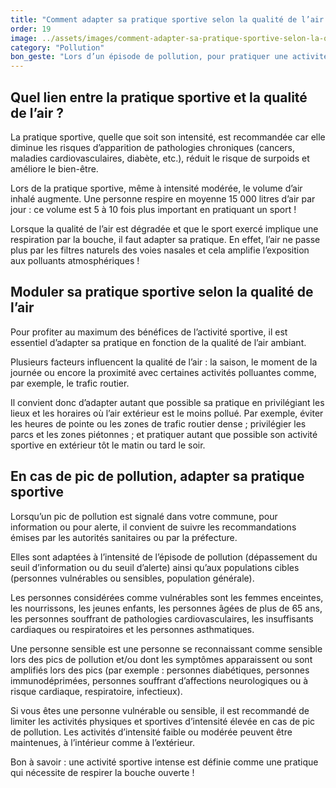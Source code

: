 ```yaml
---
title: "Comment adapter sa pratique sportive selon la qualité de l’air ?"
order: 19
image: ../assets/images/comment-adapter-sa-pratique-sportive-selon-la-qualite-de-l-air.jpg
category: "Pollution"
bon_geste: "Lors d’un épisode de pollution, pour pratiquer une activité sportive en extérieur, privilégier les zones éloignées des sources de pollution (axes routiers) et les moments de la journée où le niveau de pollution est le plus faible."
---
```


## Quel lien entre la pratique sportive et la qualité de l’air ?

La pratique sportive, quelle que soit son intensité, est recommandée car elle diminue les risques d’apparition de pathologies chroniques (cancers, maladies cardiovasculaires, diabète, etc.), réduit le risque de surpoids et améliore le bien-être.

Lors de la pratique sportive, même à intensité modérée, le volume d’air inhalé augmente. Une personne respire en moyenne 15 000 litres d’air par jour : ce volume est 5 à 10 fois plus important en pratiquant un sport !

Lorsque la qualité de l’air est dégradée et que le sport exercé implique une respiration par la bouche, il faut adapter sa pratique. En effet, l’air ne passe plus par les filtres naturels des voies nasales et cela amplifie l’exposition aux polluants atmosphériques !

## Moduler sa pratique sportive selon la qualité de l’air

Pour profiter au maximum des bénéfices de l’activité sportive, il est essentiel d’adapter sa pratique en fonction de la qualité de l’air ambiant.

Plusieurs facteurs influencent la qualité de l’air : la saison, le moment de la journée ou encore la proximité avec certaines activités polluantes comme, par exemple, le trafic routier.

Il convient donc d’adapter autant que possible sa pratique en privilégiant les lieux et les horaires où l’air extérieur est le moins pollué. Par exemple, éviter les heures de pointe ou les zones de trafic routier dense ; privilégier les parcs et les zones piétonnes ; et pratiquer autant que possible son activité sportive en extérieur tôt le matin ou tard le soir.

## En cas de pic de pollution, adapter sa pratique sportive

Lorsqu’un pic de pollution est signalé dans votre commune, pour information ou pour alerte, il convient de suivre les recommandations émises par les autorités sanitaires ou par la préfecture.

Elles sont adaptées à l’intensité de l’épisode de pollution (dépassement du seuil d’information ou du seuil d’alerte) ainsi qu’aux populations cibles (personnes vulnérables ou sensibles, population générale).
 
Les personnes considérées comme vulnérables sont les femmes enceintes, les nourrissons, les jeunes enfants, les personnes âgées de plus de 65 ans, les personnes souffrant de pathologies cardiovasculaires, les insuffisants cardiaques ou respiratoires et les personnes asthmatiques.
 
Une personne sensible est une personne se reconnaissant comme sensible lors des pics de pollution et/ou dont les symptômes apparaissent ou sont amplifiés lors des pics (par exemple : personnes diabétiques, personnes immunodéprimées, personnes souffrant d’affections neurologiques ou à risque cardiaque, respiratoire, infectieux).
 
Si vous êtes une personne vulnérable ou sensible, il est recommandé de limiter les activités physiques et sportives d’intensité élevée en cas de pic de pollution. Les activités d’intensité faible ou modérée peuvent être maintenues, à l’intérieur comme à l’extérieur.

Bon à savoir : une activité sportive intense est définie comme une pratique qui nécessite de respirer la bouche ouverte ! 
